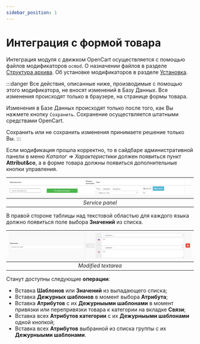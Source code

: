 ```yaml
---
sidebar_position: 1
---
```


# Интеграция с формой товара

Интеграция модуля с движком OpenCart осуществляется с помощью файлов модификаторов `ocmod`. О назначении файлов в разделе [Структура архива](/technical-specifications/archive-content.md). Об установке модификаторов в разделе [Установка](/install.md).

:::danger
Все действия, описанные ниже, производимые с помощью этого модификатора, не вносят изменений в Базу Данных. Все изменения происходят только в браузере, на странице формы товара.

Изменения в Базе Данных происходят только после того, как Вы нажмете кнопку `Сохранить`. Сохранение осуществляется штатными средствами OpenCart.

Сохранить или не сохранить изменения принимаете решение только Вы.
:::

Если модификация прошла корректно, то в сайдбаре административной панели в меню *Каталог ⇒ Характеристики* должен появиться пункт **Attribut&co**, а в форме товара должны появиться дополнительные кнопки управления.

| ![attribute](/img/tutorial/servpanel.png) |
|:--:|
| *Service panel* |

В правой стороне таблицы над текстовой областью для каждого языка должно появиться поле выбора **Значений** из списка.

| ![attribute](/img/tutorial/modified_textarea.png) |
|:--:|
| *Modified textarea* |

Станут доступны следующие **операции**:

- Вставка **Шаблонов** или **Значений** из выпадающего списка;
- Вставка **Дежурных шаблонов** в момент выбора **Атрибута**;
- Вставка **Атрибутов** с их **Дежурныыми шаблонами** в момент привязки или перепривязки товара к категории на вкладке **Связи**;
- Вставка всех **Атрибутов категории** с их **Дежурныыми шаблонами** одной кнопкой;
- Вставка всех **Атрибутов** выбранной из списка группы с их **Дежурныыми шаблонами**.
